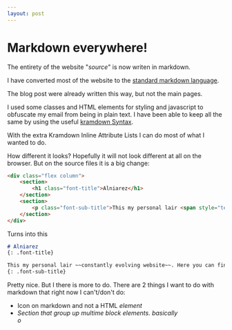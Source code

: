 ```yaml
---
layout: post
---
```


# Markdown everywhere!

The entirety of the website "*source*" is now writen in markdown.

I have converted most of the website to the [standard markdown language](https://www.markdownguide.org/basic-syntax/).

The blog post were already written this way, but not the main pages.

I used some classes and HTML elements for styling and javascript to obfuscate my email from being in plain text. I have been able to keep all the same by using the useful [kramdown Syntax](https://kramdown.gettalong.org/syntax.html).

With the extra Kramdown Inline Attribute Lists I can do most of what I wanted to do.

How different it looks? Hopefully it will not look different at all on the browser. But on the source files it is a big change:

```html
<div class="flex column">
    <section>
        <h1 class="font-title">Alniarez</h1>
    </section>
    <section>
        <p class="font-sub-title">This my personal lair <span style="text-decoration: line-through">constantly evolving website</span>. Here you can find all the stuff that comes out of my spare time: software, games, photography and other shenanigans.</p>
    </section>
</div>
```
Turns into this
```markdown
# Alniarez
{: .font-title}

This my personal lair ~~constantly evolving website~~. Here you can find all the stuff that comes out of my spare time: software, games, photography and other shenanigans.
{: .font-sub-title}
```

Pretty nice. But I there is more to do. There are 2 things I want to do with markdown that right now I can't/don't do:
* Icon on markdown and not a HTML <i> element
* Section that group up multime block elements. basically <div> o <section>






